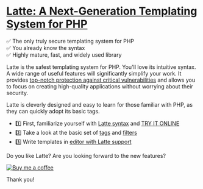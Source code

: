 [Latte: A Next-Generation Templating System for PHP](https://latte.nette.org)
=============================================================================

✅ The only truly secure templating system for PHP<br>
✅ You already know the syntax<br>
✅ Highly mature, fast, and widely used library

Latte is the safest templating system for PHP. You'll love its intuitive syntax. A wide range of useful features will significantly simplify your work. It provides [top-notch protection against critical vulnerabilities](https://latte.nette.org/en/safety-first) and allows you to focus on creating high-quality applications without worrying about their security.

Latte is cleverly designed and easy to learn for those familiar with PHP, as they can quickly adopt its basic tags.

- 1️⃣ First, familiarize yourself with [Latte syntax](https://latte.nette.org/en/syntax) and [TRY IT ONLINE](https://fiddle.nette.org/latte/#9cc0cf6d89)
- 2️⃣ Take a look at the basic set of [tags](https://latte.nette.org/en/tags) and [filters](https://latte.nette.org/en/filters)
- 3️⃣ Write templates in [editor with Latte support](https://latte.nette.org/en/recipes#toc-editors-and-ide)


Do you like Latte? Are you looking forward to the new features?

[![Buy me a coffee](https://files.nette.org/icons/donation-3.svg)](https://github.com/sponsors/dg)

Thank you!
